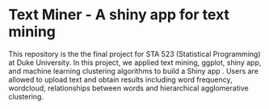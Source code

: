 # Text Miner - A shiny app for text mining


This repository is the the final project for STA 523 (Statistical Programming) at Duke University. 
In this project, we applied text mining, ggplot, shiny app, and machine learning clustering algorithms to build a Shiny app .
Users are allowed to upload text and obtain results including word frequency, wordcloud, relationships between words and hierarchical agglomerative clustering.
